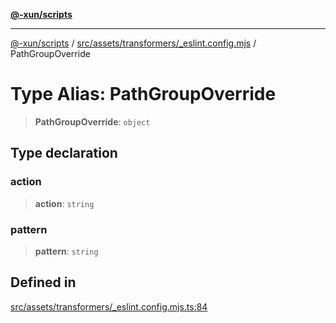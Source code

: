 [**@-xun/scripts**](../../../../../README.md)

***

[@-xun/scripts](../../../../../README.md) / [src/assets/transformers/\_eslint.config.mjs](../README.md) / PathGroupOverride

# Type Alias: PathGroupOverride

> **PathGroupOverride**: `object`

## Type declaration

### action

> **action**: `string`

### pattern

> **pattern**: `string`

## Defined in

[src/assets/transformers/\_eslint.config.mjs.ts:84](https://github.com/Xunnamius/xscripts/blob/08b8dd169c5f24bef791b640ada35bc11e6e6e8e/src/assets/transformers/_eslint.config.mjs.ts#L84)
